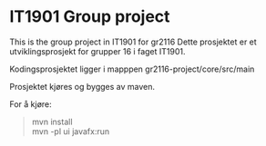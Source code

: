 # IT1901 Group project

This is the group project in IT1901 for gr2116
Dette prosjektet er et utviklingsprosjekt for grupper 16 i faget IT1901.

Kodingsprosjektet ligger i mapppen gr2116-project/core/src/main

Prosjektet kjøres og bygges av maven.

For å kjøre:
> mvn install \
> mvn -pl ui javafx:run
